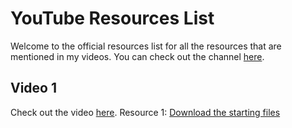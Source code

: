 # YouTube Resources List
Welcome to the official resources list for all the resources that are mentioned in my videos. You can check out the channel [here](https://www.youtube.com/@AfaGaming).

## Video 1
Check out the video [here](https://www.youtube.com/).
Resource 1: [Download the starting files](https://google.com/)
